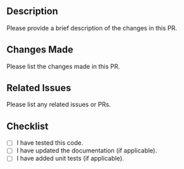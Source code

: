 ## Description

Please provide a brief description of the changes in this PR.

## Changes Made

Please list the changes made in this PR.

## Related Issues

Please list any related issues or PRs.

## Checklist

- [ ] I have tested this code.
- [ ] I have updated the documentation (if applicable).
- [ ] I have added unit tests (if applicable).
